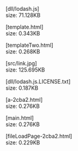 [dll/lodash.js]  
size: 71.128KB

[template.html]  
size: 0.343KB

[templateTwo.html]  
size: 0.268KB

[src/link.jpg]  
size: 125.695KB

[dll/lodash.js.LICENSE.txt]  
size: 0.187KB

[a-2cba2.html]  
size: 0.276KB

[main.html]  
size: 0.276KB

[fileLoadPage-2cba2.html]  
size: 0.229KB
